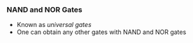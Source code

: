 ### NAND and NOR Gates
- Known as *universal gates*
- One can obtain any other gates with NAND and NOR gates

